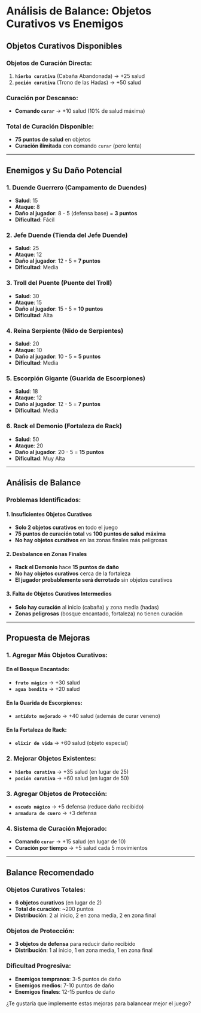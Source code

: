 # Análisis de Balance: Objetos Curativos vs Enemigos

## Objetos Curativos Disponibles

### **Objetos de Curación Directa:**
1. **`hierba curativa`** (Cabaña Abandonada) → +25 salud
2. **`poción curativa`** (Trono de las Hadas) → +50 salud

### **Curación por Descanso:**
- **Comando `curar`** → +10 salud (10% de salud máxima)

### **Total de Curación Disponible:**
- **75 puntos de salud** en objetos
- **Curación ilimitada** con comando `curar` (pero lenta)

---

## Enemigos y Su Daño Potencial

### **1. Duende Guerrero** (Campamento de Duendes)
- **Salud**: 15
- **Ataque**: 8
- **Daño al jugador**: 8 - 5 (defensa base) = **3 puntos**
- **Dificultad**: Fácil

### **2. Jefe Duende** (Tienda del Jefe Duende)
- **Salud**: 25
- **Ataque**: 12
- **Daño al jugador**: 12 - 5 = **7 puntos**
- **Dificultad**: Media

### **3. Troll del Puente** (Puente del Troll)
- **Salud**: 30
- **Ataque**: 15
- **Daño al jugador**: 15 - 5 = **10 puntos**
- **Dificultad**: Alta

### **4. Reina Serpiente** (Nido de Serpientes)
- **Salud**: 20
- **Ataque**: 10
- **Daño al jugador**: 10 - 5 = **5 puntos**
- **Dificultad**: Media

### **5. Escorpión Gigante** (Guarida de Escorpiones)
- **Salud**: 18
- **Ataque**: 12
- **Daño al jugador**: 12 - 5 = **7 puntos**
- **Dificultad**: Media

### **6. Rack el Demonio** (Fortaleza de Rack)
- **Salud**: 50
- **Ataque**: 20
- **Daño al jugador**: 20 - 5 = **15 puntos**
- **Dificultad**: Muy Alta

---

## Análisis de Balance

### **Problemas Identificados:**

#### **1. Insuficientes Objetos Curativos**
- **Solo 2 objetos curativos** en todo el juego
- **75 puntos de curación total** vs **100 puntos de salud máxima**
- **No hay objetos curativos** en las zonas finales más peligrosas

#### **2. Desbalance en Zonas Finales**
- **Rack el Demonio** hace **15 puntos de daño**
- **No hay objetos curativos** cerca de la fortaleza
- **El jugador probablemente será derrotado** sin objetos curativos

#### **3. Falta de Objetos Curativos Intermedios**
- **Solo hay curación** al inicio (cabaña) y zona media (hadas)
- **Zonas peligrosas** (bosque encantado, fortaleza) no tienen curación

---

## Propuesta de Mejoras

### **1. Agregar Más Objetos Curativos:**

#### **En el Bosque Encantado:**
- **`fruto mágico`** → +30 salud
- **`agua bendita`** → +20 salud

#### **En la Guarida de Escorpiones:**
- **`antídoto mejorado`** → +40 salud (además de curar veneno)

#### **En la Fortaleza de Rack:**
- **`elixir de vida`** → +60 salud (objeto especial)

### **2. Mejorar Objetos Existentes:**
- **`hierba curativa`** → +35 salud (en lugar de 25)
- **`poción curativa`** → +60 salud (en lugar de 50)

### **3. Agregar Objetos de Protección:**
- **`escudo mágico`** → +5 defensa (reduce daño recibido)
- **`armadura de cuero`** → +3 defensa

### **4. Sistema de Curación Mejorado:**
- **Comando `curar`** → +15 salud (en lugar de 10)
- **Curación por tiempo** → +5 salud cada 5 movimientos

---

## Balance Recomendado

### **Objetos Curativos Totales:**
- **6 objetos curativos** (en lugar de 2)
- **Total de curación**: ~200 puntos
- **Distribución**: 2 al inicio, 2 en zona media, 2 en zona final

### **Objetos de Protección:**
- **3 objetos de defensa** para reducir daño recibido
- **Distribución**: 1 al inicio, 1 en zona media, 1 en zona final

### **Dificultad Progresiva:**
- **Enemigos tempranos**: 3-5 puntos de daño
- **Enemigos medios**: 7-10 puntos de daño  
- **Enemigos finales**: 12-15 puntos de daño

¿Te gustaría que implemente estas mejoras para balancear mejor el juego?
